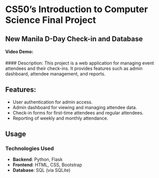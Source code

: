 # CS50’s Introduction to Computer Science Final Project 

## New Manila D-Day Check-in and Database
#### Video Demo:  
<URL HERE>
#### Description: This project is a web application for managing event attendees and their check-ins. It provides features such as admin dashboard, attendee management, and reports.

## Features:
- User authentication for admin access.
- Admin dashboard for viewing and managing attendee data.
- Check-in forms for first-time attendees and regular attendees.
- Reporting of weekly and monthly attendance.

## Usage

### Technologies Used
- **Backend**: Python, Flask
- **Frontend**: HTML, CSS, Bootstrap
- **Database**: SQL (via SQLite)



